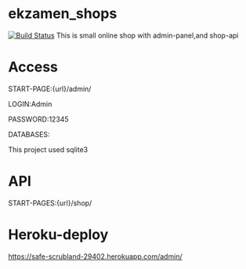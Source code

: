 # ekzamen_shops
[![Build Status](https://travis-ci.org/JohnDoes95/ekzamens_python.svg?branch=master)](https://travis-ci.org/JohnDoes95/ekzamens_python)
This is small online shop with admin-panel,and shop-api
# Access 
START-PAGE:{url}/admin/


LOGIN:Admin


PASSWORD:12345


DATABASES:


This project used sqlite3
# API


START-PAGES:{url}/shop/
# Heroku-deploy
https://safe-scrubland-29402.herokuapp.com/admin/


